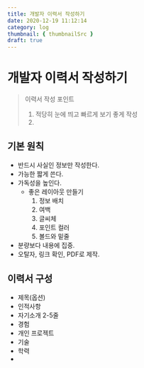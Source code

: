 ```yaml
---
title: 개발자 이력서 작성하기
date: 2020-12-19 11:12:14
category: log
thumbnail: { thumbnailSrc }
draft: true
---
```


# 개발자 이력서 작성하기

> 이력서 작성 포인트
> 1. 적당히 눈에 띄고 빠르게 보기 좋게 작성
> 2. 

## 기본 원칙

- 반드시 사실인 정보만 작성한다.
- 가능한 짧게 쓴다.
- 가독성을 높인다.
  - 좋은 레이아웃 만들기
    1. 정보 배치
    2. 여백
    3. 글씨체
    4. 포인트 컬러
    5. 볼드와 밑줄
- 분량보다 내용에 집중.
- 오탈자, 링크 확인, PDF로 제작.

## 이력서 구성

- 제목(옵션)
- 인적사항
- 자기소개 2-5줄
- 경험
- 개인 프로젝트
- 기술
- 학력
- 

